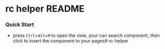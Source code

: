 # rc helper README


### Quick Start

* press `Ctrl`+`Alt`+`M` to open the view, your can search component, then click to insert the component to your pages#   r c - h e l p e r  
 